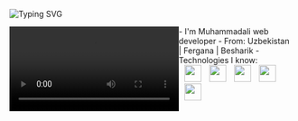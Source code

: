 ![Typing SVG](https://readme-typing-svg.herokuapp.com?color=F7B93E&lines=Full+Stack+Web+Developer;Python+%7C+Django+%7C+Js-Ts%7C+React+%7C+Next+;Building+Scalable+Web+Apps)

<div style="display:flex">
  <video src="https://user-images.githubusercontent.com/74038190/235224431-e8c8c12e-6826-47f1-89fb-2ddad83b3abf.gif"></video>
  <div style="display:flex; flex-direction:column">
- I'm Muhammadali web developer
- From: Uzbekistan | Fergana | Besharik
- Technologies I know:
  
 <div >
      <img style="margin-left: 10px;"
        width="30px"
        src="https://upload.wikimedia.org/wikipedia/commons/thumb/a/a7/React-icon.svg/1200px-React-icon.svg.png"
        alt=""
      />     
      <img style="margin-left: 10px;"
        width="30px"
        src="https://img.icons8.com/fluent-systems-filled/512/FFFFFF/nextjs.png"
        alt=""
      />
      <img style="margin-left: 10px;"
        width="30px"
        src="https://upload.wikimedia.org/wikipedia/commons/thumb/d/d5/Tailwind_CSS_Logo.svg/1024px-Tailwind_CSS_Logo.svg.png"
        alt=""
      />
      <img style="margin-left: 10px;"
        width="30px"
        src="https://upload.wikimedia.org/wikipedia/commons/thumb/c/c3/Python-logo-notext.svg/1200px-Python-logo-notext.svg.png"
        alt=""
      />
      <img style="margin-left: 10px;"
        width="30px"
        src="https://w7.pngwing.com/pngs/10/113/png-transparent-django-web-development-web-framework-python-software-framework-django-text-trademark-logo-thumbnail.png"
        alt=""
      />
    </div>
    </div></div>
<!---
muhammadali-git77/muhammadali-git77 is a ✨ special ✨ repository because its `README.md` (this file) appears on your GitHub profile.
You can click the Preview link to take a look at your changes.
--->
